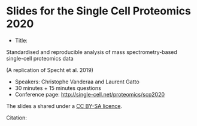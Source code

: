 # Slides for the Single Cell Proteomics 2020

- Title: 

Standardised and reproducible analysis of mass spectrometry-based single-cell proteomics data


(A replication of Specht et al. 2019)


- Speakers: Christophe Vanderaa and Laurent Gatto
- 30 minutes + 15 minutes questions
- Conference page: http://single-cell.net/proteomics/scp2020

The slides a shared under a [CC BY-SA licence](https://creativecommons.org/licenses/by-sa/4.0/).

Citation:

